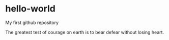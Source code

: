 # hello-world
My first github repository

The greatest test of courage on earth is to bear defear without losing heart. 
